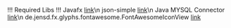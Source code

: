 !!! Required Libs !!!
Javafx [link](https://gluonhq.com/products/javafx/)\n
json-simple [link](http://www.java2s.com/Code/Jar/j/Downloadjsonsimple11jar.htm)\n
Java MYSQL Connector [link](https://dev.mysql.com/downloads/connector/j/?os=26)\n
de.jensd.fx.glyphs.fontawesome.FontAwesomeIconView [link](https://jar-download.com/artifacts/de.jensd/fontawesomefx/8.5/source-code)
